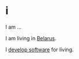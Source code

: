 # i
I am ...

I am living in [Belarus](https://github.com/irnc/belarus).

I [develop software](https://github.com/irnc/software-developer) for living.
